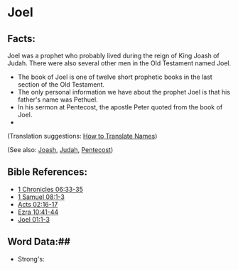 # Joel #

## Facts: ##

Joel was a prophet who probably lived during the reign of King Joash of Judah. There were also several other men in the Old Testament named Joel.

* The book of Joel is one of twelve short prophetic books in the last section of the Old Testament.
* The only personal information we have about the prophet Joel is that his father's name was Pethuel.
* In his sermon at Pentecost, the apostle Peter quoted from the book of Joel.
* 

(Translation suggestions: [How to Translate Names](rc://en/ta/man/translate/translate-names))

(See also: [Joash](../other/joash.md), [Judah](../other/kingdomofjudah.md), [Pentecost](../other/pentecost.md))

## Bible References: ##

* [1 Chronicles 06:33-35](rc://en/tn/help/1ch/06/33)
* [1 Samuel 08:1-3](rc://en/tn/help/1sa/08/01)
* [Acts 02:16-17](rc://en/tn/help/act/02/16)
* [Ezra 10:41-44](rc://en/tn/help/ezr/10/41)
* [Joel 01:1-3](rc://en/tn/help/jol/01/01)

## Word Data:##

* Strong's: 

